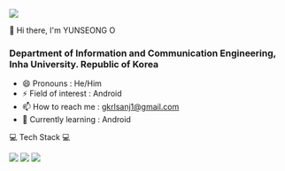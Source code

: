 <a href="" target="_blank"><img src="https://img.shields.io/badge/Velog-20C997?style=flat&logo=velog&logoColor=FFFFFF"/></a>

👋 Hi there, I'm YUNSEONG O

### Department of Information and Communication Engineering, Inha University. Republic of Korea
- 😄 Pronouns : He/Him
- ⚡ Field of interest : Android
- 📫 How to reach me : gkrlsanj1@gmail.com
- 🌱 Currently learning : Android


💻 Tech Stack 💻

<a href="" target="_blank"><img src="https://img.shields.io/badge/Android-3DDC84?style=flat&logo=android&logoColor=FFFFFF"/></a> <a href="" target="_blank"><img src="https://img.shields.io/badge/Kotlin-7F52FF?style=flat&logo=kotlin&logoColor=FFFFFF"/></a> <a href="" target="_blank"><img src="https://img.shields.io/badge/Compose-4285F4?style=flat&logo=jetpackcompose&logoColor=FFFFFF"/></a>
